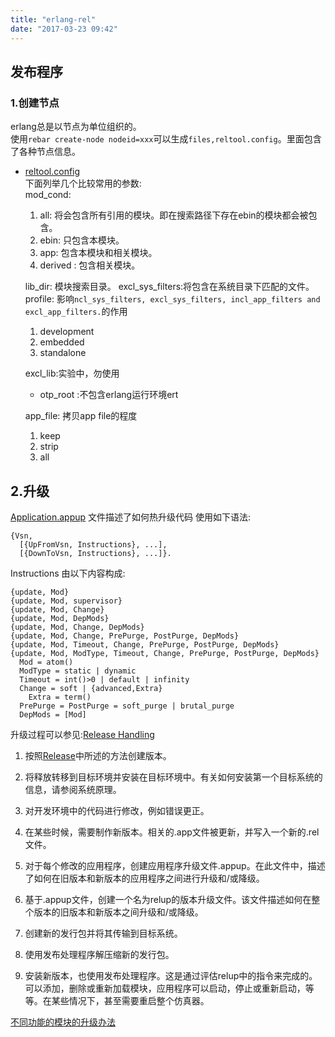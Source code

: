 ```yaml
---
title: "erlang-rel"
date: "2017-03-23 09:42"
---
```


## 发布程序
### 1.创建节点
erlang总是以节点为单位组织的。  
使用`rebar create-node nodeid=xxx`可以生成`files,reltool.config`。里面包含了各种节点信息。
- [reltool.config][31eb1f61]  
下面列举几个比较常用的参数:  
mod_cond:  
  1. all: 将会包含所有引用的模块。即在搜索路径下存在ebin的模块都会被包含。
  2. ebin: 只包含本模块。
  3. app: 包含本模块和相关模块。
  4. derived : 包含相关模块。

  lib_dir: 模块搜索目录。
  excl_sys_filters:将包含在系统目录下匹配的文件。
  profile: 影响`ncl_sys_filters, excl_sys_filters, incl_app_filters and excl_app_filters.`的作用
  1. development
  2. embedded
  3. standalone

  excl_lib:实验中，勿使用
  * otp_root :不包含erlang运行环境ert  

  app_file: 拷贝app file的程度
  1. keep
  2. strip
  3. all

## 2.升级
[Application.appup][f5a8808d] 文件描述了如何热升级代码
使用如下语法:
```
{Vsn,
  [{UpFromVsn, Instructions}, ...],
  [{DownToVsn, Instructions}, ...]}.
  ```
Instructions 由以下内容构成:

    {update, Mod}
    {update, Mod, supervisor}
    {update, Mod, Change}
    {update, Mod, DepMods}
    {update, Mod, Change, DepMods}
    {update, Mod, Change, PrePurge, PostPurge, DepMods}
    {update, Mod, Timeout, Change, PrePurge, PostPurge, DepMods}
    {update, Mod, ModType, Timeout, Change, PrePurge, PostPurge, DepMods}
      Mod = atom()
      ModType = static | dynamic
      Timeout = int()>0 | default | infinity
      Change = soft | {advanced,Extra}
        Extra = term()
      PrePurge = PostPurge = soft_purge | brutal_purge
      DepMods = [Mod]

升级过程可以参见:[Release Handling](http://erlang.org/doc/design_principles/release_handling.html)

1. 按照[Release][0a7e9248]中所述的方法创建版本。

2. 将释放转移到目标环境并安装在目标环境中。有关如何安装第一个目标系统的信息，请参阅系统原理。

3. 对开发环境中的代码进行修改，例如错误更正。

4. 在某些时候，需要制作新版本。相关的.app文件被更新，并写入一个新的.rel文件。

5. 对于每个修改的应用程序，创建应用程序升级文件.appup。在此文件中，描述了如何在旧版本和新版本的应用程序之间进行升级和/或降级。

6. 基于.appup文件，创建一个名为relup的版本升级文件。该文件描述如何在整个版本的旧版本和新版本之间升级和/或降级。

7. 创建新的发行包并将其传输到目标系统。

8. 使用发布处理程序解压缩新的发行包。

9. 安装新版本，也使用发布处理程序。这是通过评估relup中的指令来完成的。可以添加，删除或重新加载模块，应用程序可以启动，停止或重新启动，等等。在某些情况下，甚至需要重启整个仿真器。

[不同功能的模块的升级办法][c5561e88]

  [c5561e88]: http://erlang.org/doc/design_principles/appup_cookbook.html "升级办法"
  [0a7e9248]: http://erlang.org/doc/design_principles/release_structure.html "创建版本"
  [31eb1f61]: http://erlang.org/doc/man/reltool.html "reltool"
  [f5a8808d]: http://erlang.org/doc/man/appup.html "upgrade"
